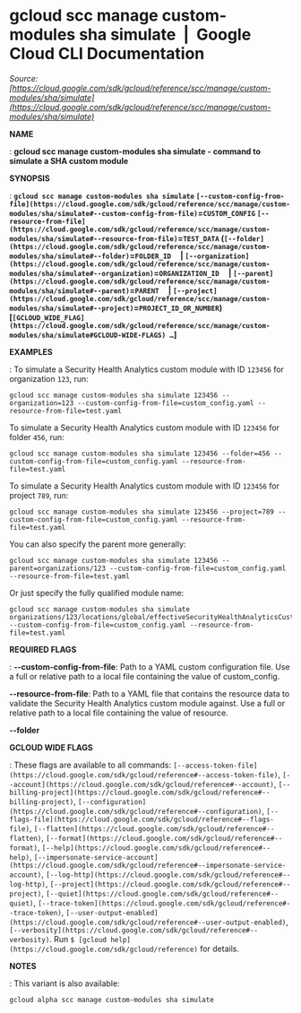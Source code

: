 # gcloud scc manage custom-modules sha simulate  |  Google Cloud CLI Documentation

*Source: [https://cloud.google.com/sdk/gcloud/reference/scc/manage/custom-modules/sha/simulate](https://cloud.google.com/sdk/gcloud/reference/scc/manage/custom-modules/sha/simulate)*

**NAME**

: **gcloud scc manage custom-modules sha simulate - command to simulate a SHA custom module**

**SYNOPSIS**

: **`gcloud scc manage custom-modules sha simulate` `[--custom-config-from-file](https://cloud.google.com/sdk/gcloud/reference/scc/manage/custom-modules/sha/simulate#--custom-config-from-file)`=`CUSTOM_CONFIG` `[--resource-from-file](https://cloud.google.com/sdk/gcloud/reference/scc/manage/custom-modules/sha/simulate#--resource-from-file)`=`TEST_DATA` (`[--folder](https://cloud.google.com/sdk/gcloud/reference/scc/manage/custom-modules/sha/simulate#--folder)`=`FOLDER_ID`     | `[--organization](https://cloud.google.com/sdk/gcloud/reference/scc/manage/custom-modules/sha/simulate#--organization)`=`ORGANIZATION_ID`     | `[--parent](https://cloud.google.com/sdk/gcloud/reference/scc/manage/custom-modules/sha/simulate#--parent)`=`PARENT`     | `[--project](https://cloud.google.com/sdk/gcloud/reference/scc/manage/custom-modules/sha/simulate#--project)`=`PROJECT_ID_OR_NUMBER`) [`[GCLOUD_WIDE_FLAG](https://cloud.google.com/sdk/gcloud/reference/scc/manage/custom-modules/sha/simulate#GCLOUD-WIDE-FLAGS) …`]**

**EXAMPLES**

: To simulate a Security Health Analytics custom module with ID
`123456` for organization `123`, run:

```
gcloud scc manage custom-modules sha simulate 123456 --organization=123 --custom-config-from-file=custom_config.yaml --resource-from-file=test.yaml
```

To simulate a Security Health Analytics custom module with ID
`123456` for folder `456`, run:

```
gcloud scc manage custom-modules sha simulate 123456 --folder=456 --custom-config-from-file=custom_config.yaml --resource-from-file=test.yaml
```

To simulate a Security Health Analytics custom module with ID
`123456` for project `789`, run:

```
gcloud scc manage custom-modules sha simulate 123456 --project=789 --custom-config-from-file=custom_config.yaml --resource-from-file=test.yaml
```

You can also specify the parent more generally:

```
gcloud scc manage custom-modules sha simulate 123456 --parent=organizations/123 --custom-config-from-file=custom_config.yaml --resource-from-file=test.yaml
```

Or just specify the fully qualified module name:

```
gcloud scc manage custom-modules sha simulate organizations/123/locations/global/effectiveSecurityHealthAnalyticsCustomModules/123456 --custom-config-from-file=custom_config.yaml --resource-from-file=test.yaml
```

**REQUIRED FLAGS**

: **--custom-config-from-file**:
Path to a YAML custom configuration file. Use a full or relative path to a local
file containing the value of custom_config.

**--resource-from-file**:
Path to a YAML file that contains the resource data to validate the Security
Health Analytics custom module against. Use a full or relative path to a local
file containing the value of resource.

**--folder**

**GCLOUD WIDE FLAGS**

: These flags are available to all commands: `[--access-token-file](https://cloud.google.com/sdk/gcloud/reference#--access-token-file)`,
`[--account](https://cloud.google.com/sdk/gcloud/reference#--account)`, `[--billing-project](https://cloud.google.com/sdk/gcloud/reference#--billing-project)`,
`[--configuration](https://cloud.google.com/sdk/gcloud/reference#--configuration)`,
`[--flags-file](https://cloud.google.com/sdk/gcloud/reference#--flags-file)`,
`[--flatten](https://cloud.google.com/sdk/gcloud/reference#--flatten)`, `[--format](https://cloud.google.com/sdk/gcloud/reference#--format)`, `[--help](https://cloud.google.com/sdk/gcloud/reference#--help)`, `[--impersonate-service-account](https://cloud.google.com/sdk/gcloud/reference#--impersonate-service-account)`,
`[--log-http](https://cloud.google.com/sdk/gcloud/reference#--log-http)`,
`[--project](https://cloud.google.com/sdk/gcloud/reference#--project)`, `[--quiet](https://cloud.google.com/sdk/gcloud/reference#--quiet)`, `[--trace-token](https://cloud.google.com/sdk/gcloud/reference#--trace-token)`, `[--user-output-enabled](https://cloud.google.com/sdk/gcloud/reference#--user-output-enabled)`,
`[--verbosity](https://cloud.google.com/sdk/gcloud/reference#--verbosity)`.
Run `$ [gcloud help](https://cloud.google.com/sdk/gcloud/reference)` for details.

**NOTES**

: This variant is also available:

```
gcloud alpha scc manage custom-modules sha simulate
```
